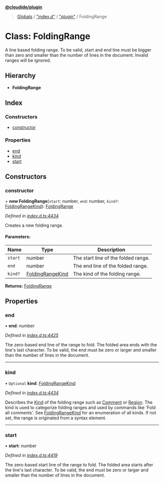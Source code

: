 **[@cloudide/plugin](../README.md)**

> [Globals](../README.md) / ["index.d"](../modules/_index_d_.md) / ["plugin"](../modules/_index_d_._plugin_.md) / FoldingRange

# Class: FoldingRange

A line based folding range. To be valid, start and end line must be bigger than zero and smaller than the number of lines in the document.
Invalid ranges will be ignored.

## Hierarchy

* **FoldingRange**

## Index

### Constructors

* [constructor](_index_d_._plugin_.foldingrange.md#constructor)

### Properties

* [end](_index_d_._plugin_.foldingrange.md#end)
* [kind](_index_d_._plugin_.foldingrange.md#kind)
* [start](_index_d_._plugin_.foldingrange.md#start)

## Constructors

### constructor

\+ **new FoldingRange**(`start`: number, `end`: number, `kind?`: [FoldingRangeKind](../enums/_index_d_._plugin_.foldingrangekind.md)): [FoldingRange](_index_d_._plugin_.foldingrange.md)

*Defined in [index.d.ts:4434](https://github.com/shuyaqian/cloudide-plugin-api/blob/9d985be/index.d.ts#L4434)*

Creates a new folding range.

#### Parameters:

Name | Type | Description |
------ | ------ | ------ |
`start` | number | The start line of the folded range. |
`end` | number | The end line of the folded range. |
`kind?` | [FoldingRangeKind](../enums/_index_d_._plugin_.foldingrangekind.md) | The kind of the folding range.  |

**Returns:** [FoldingRange](_index_d_._plugin_.foldingrange.md)

## Properties

### end

•  **end**: number

*Defined in [index.d.ts:4425](https://github.com/shuyaqian/cloudide-plugin-api/blob/9d985be/index.d.ts#L4425)*

The zero-based end line of the range to fold. The folded area ends with the line's last character.
To be valid, the end must be zero or larger and smaller than the number of lines in the document.

___

### kind

• `Optional` **kind**: [FoldingRangeKind](../enums/_index_d_._plugin_.foldingrangekind.md)

*Defined in [index.d.ts:4434](https://github.com/shuyaqian/cloudide-plugin-api/blob/9d985be/index.d.ts#L4434)*

Describes the [Kind](#FoldingRangeKind) of the folding range such as [Comment](#FoldingRangeKind.Comment) or
[Region](#FoldingRangeKind.Region). The kind is used to categorize folding ranges and used by commands
like 'Fold all comments'. See
[FoldingRangeKind](#FoldingRangeKind) for an enumeration of all kinds.
If not set, the range is originated from a syntax element.

___

### start

•  **start**: number

*Defined in [index.d.ts:4419](https://github.com/shuyaqian/cloudide-plugin-api/blob/9d985be/index.d.ts#L4419)*

The zero-based start line of the range to fold. The folded area starts after the line's last character.
To be valid, the end must be zero or larger and smaller than the number of lines in the document.
